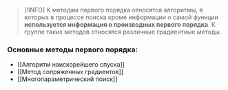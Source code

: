 
> [!INFO] К методам первого порядка относятся алгоритмы, в которых в процессе поиска кроме информации о самой функции **используется информация о производных первого порядка**. К группе таких методов относятся различные градиентные методы.

### Основные методы первого порядка:

*   [[Алгоритм наискорейшего спуска]]
*   [[Метод сопряженных градиентов]]
*   [[Многопараметрический поиск]]
